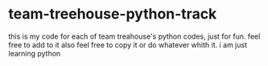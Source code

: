 team-treehouse-python-track
===========================

this is my code for each of team treahouse's python codes, just for fun. feel free to add to it
also feel free to copy it or do whatever whith it.
i am just learning python

